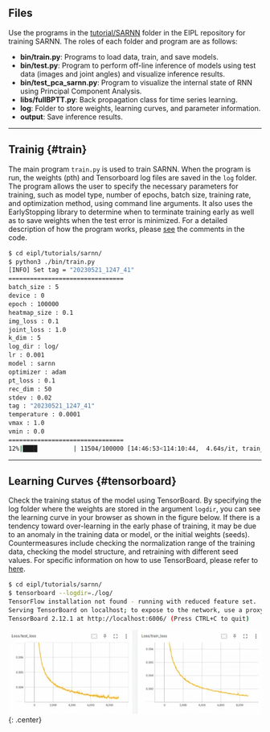 

## Files
Use the programs in the [tutorial/SARNN](https://github.com/ogata-lab/eipl/tree/master/eipl/tutorials/sarnn) folder in the EIPL repository for training SARNN.
The roles of each folder and program are as follows:

- **bin/train.py**: Programs to load data, train, and save models.
- **bin/test.py**: Program to perform off-line inference of models using test data (images and joint angles) and visualize inference results.
- **bin/test_pca_sarnn.py**: Program to visualize the internal state of RNN using Principal Component Analysis.
- **libs/fullBPTT.py**: Back propagation class for time series learning.
- **log**: Folder to store weights, learning curves, and parameter information.
- **output**: Save inference results.


<!-- #################################################################################################### -->
----
## Trainig {#train}
The main program `train.py` is used to train SARNN.
When the program is run, the weights (pth) and Tensorboard log files are saved in the `log` folder.
The program allows the user to specify the necessary parameters for training, such as model type, number of epochs, batch size, training rate, and optimization method, using command line arguments.
It also uses the EarlyStopping library to determine when to terminate training early as well as to save weights when the test error is minimized.
For a detailed description of how the program works, please [see](https://github.com/ogata-lab/eipl/blob/master/eipl/tutorials/sarnn/bin/train.py) the comments in the code.


```bash 
$ cd eipl/tutorials/sarnn/
$ python3 ./bin/train.py
[INFO] Set tag = "20230521_1247_41"
================================
batch_size : 5
device : 0
epoch : 100000
heatmap_size : 0.1
img_loss : 0.1
joint_loss : 1.0
k_dim : 5
log_dir : log/
lr : 0.001
model : sarnn
optimizer : adam
pt_loss : 0.1
rec_dim : 50
stdev : 0.02
tag : "20230521_1247_41"
temperature : 0.0001
vmax : 1.0
vmin : 0.0
================================
12%|████          | 11504/100000 [14:46:53<114:10:44,  4.64s/it, train_loss=0.000251, test_loss=0.000316]
```


<!-- #################################################################################################### -->
----
## Learning Curves {#tensorboard}
Check the training status of the model using TensorBoard.
By specifying the log folder where the weights are stored in the argument `logdir`, you can see the learning curve in your browser as shown in the figure below.
If there is a tendency toward over-learning in the early phase of training, it may be due to an anomaly in the training data or model, or the initial weights (seeds).
Countermeasures include checking the normalization range of the training data, checking the model structure, and retraining with different seed values.
For specific information on how to use TensorBoard, please refer to [here](https://www.tensorflow.org/tensorboard).


```bash
$ cd eipl/tutorials/sarnn/
$ tensorboard --logdir=./log/
TensorFlow installation not found - running with reduced feature set.
Serving TensorBoard on localhost; to expose to the network, use a proxy or pass --bind_all
TensorBoard 2.12.1 at http://localhost:6006/ (Press CTRL+C to quit)
```

![Learning_curve_using_tensorbaord](img/tensorboard.webp){: .center}

